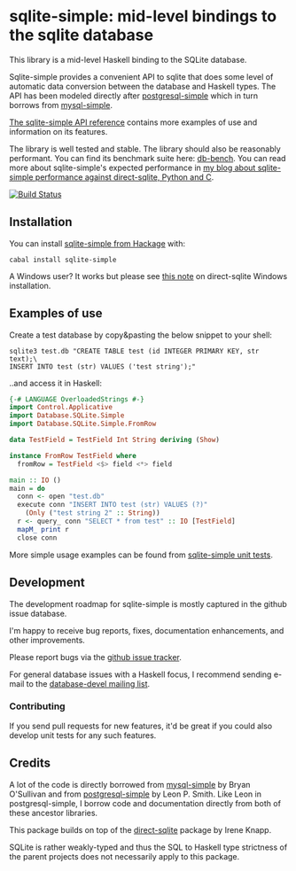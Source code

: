 sqlite-simple: mid-level bindings to the sqlite database
========================================================

This library is a mid-level Haskell binding to the SQLite database.

Sqlite-simple provides a convenient API to sqlite that does some level
of automatic data conversion between the database and Haskell types.
The API has been modeled directly after
[postgresql-simple](http://github.com/lpsmith/postgresql-simple) which
in turn borrows from
[mysql-simple](https://github.com/bos/mysql-simple).

[The sqlite-simple API
reference](https://hackage.haskell.org/package/sqlite-simple/docs/Database-SQLite-Simple.html)
contains more examples of use and information on its features.

The library is well tested and stable.  The library should also be
reasonably performant.  You can find its benchmark suite here:
[db-bench](https://github.com/nurpax/db-bench).  You can read more
about sqlite-simple's expected performance in [my blog about
sqlite-simple performance against direct-sqlite, Python and
C](http://nurpax.github.io/posts/2013-08-17-sqlite-simple-benchmarking.html).

[![Build Status](https://secure.travis-ci.org/nurpax/sqlite-simple.png)](http://travis-ci.org/nurpax/sqlite-simple)

Installation
------------

You can install [sqlite-simple from Hackage](http://hackage.haskell.org/package/sqlite-simple)
with:

```
cabal install sqlite-simple
```

A Windows user?  It works but please see [this note](https://gist.github.com/3907344) on direct-sqlite Windows installation.

Examples of use
---------------

Create a test database by copy&pasting the below snippet to your
shell:

```
sqlite3 test.db "CREATE TABLE test (id INTEGER PRIMARY KEY, str text);\
INSERT INTO test (str) VALUES ('test string');"
```

..and access it in Haskell:

```haskell
{-# LANGUAGE OverloadedStrings #-}
import Control.Applicative
import Database.SQLite.Simple
import Database.SQLite.Simple.FromRow

data TestField = TestField Int String deriving (Show)

instance FromRow TestField where
  fromRow = TestField <$> field <*> field

main :: IO ()
main = do
  conn <- open "test.db"
  execute conn "INSERT INTO test (str) VALUES (?)"
    (Only ("test string 2" :: String))
  r <- query_ conn "SELECT * from test" :: IO [TestField]
  mapM_ print r
  close conn
```

More simple usage examples can be found from [sqlite-simple unit
tests](https://github.com/nurpax/sqlite-simple/blob/master/test/Simple.hs).


Development
-----------

The development roadmap for sqlite-simple is mostly captured in the
github issue database.

I'm happy to receive bug reports, fixes, documentation enhancements,
and other improvements.

Please report bugs via the
[github issue tracker](http://github.com/nurpax/sqlite-simple/issues).

For general database issues with a Haskell focus, I recommend sending
e-mail to the [database-devel mailing
list](http://www.haskell.org/mailman/listinfo/database-devel).

### Contributing

If you send pull requests for new features, it'd be great if you could also develop unit
tests for any such features.


Credits
-------

A lot of the code is directly borrowed from
[mysql-simple](http://github.com/bos/mysql-simple) by Bryan O'Sullivan
and from
[postgresql-simple](http://github.com/lpsmith/postgresql-simple) by
Leon P. Smith.  Like Leon in postgresql-simple, I borrow code and
documentation directly from both of these ancestor libraries.

This package builds on top of the
[direct-sqlite](http://hackage.haskell.org/package/direct-sqlite)
package by Irene Knapp.

SQLite is rather weakly-typed and thus the SQL to Haskell type
strictness of the parent projects does not necessarily apply to this
package.
